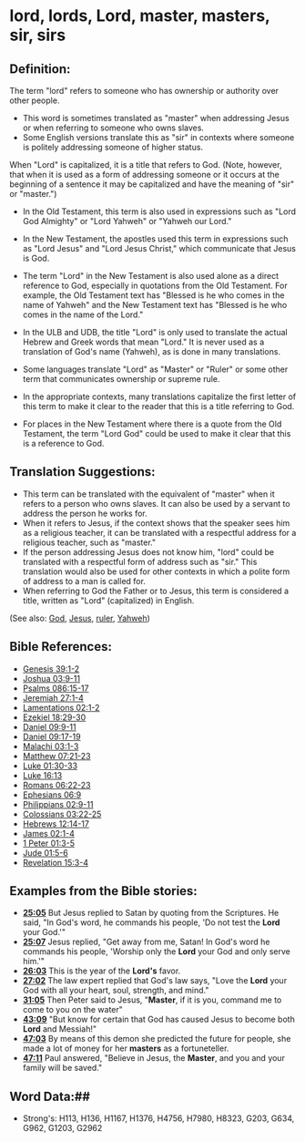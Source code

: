 # lord, lords, Lord, master, masters, sir, sirs #

## Definition: ##

The term "lord" refers to someone who has ownership or authority over other people.

* This word is sometimes translated as "master" when addressing Jesus or when referring to someone who owns slaves.
* Some English versions translate this as "sir" in contexts where someone is politely addressing someone of higher status.

When "Lord" is capitalized, it is a title that refers to God. (Note, however, that when it is used as a form of addressing someone or it occurs at the beginning of a sentence it may be capitalized and have the meaning of "sir" or "master.")

* In the Old Testament, this term is also used in expressions such as "Lord God Almighty" or "Lord Yahweh" or "Yahweh our Lord."
* In the New Testament, the apostles used this term in expressions such as "Lord Jesus" and "Lord Jesus Christ," which communicate that Jesus is God.
* The term "Lord" in the New Testament is also used alone as a direct reference to God, especially in quotations from the Old Testament. For example, the Old Testament text has  "Blessed is he who comes in the name of Yahweh" and the New Testament text has "Blessed is he who comes in the name of the Lord."
* In the ULB and UDB, the title "Lord" is only used to translate the actual Hebrew and Greek words that mean "Lord." It is never used as a translation of God's name (Yahweh), as is done in many translations.

* Some languages translate "Lord" as "Master" or "Ruler" or some other term that communicates ownership or supreme rule.
* In the appropriate contexts, many translations capitalize the first letter of this term to make it clear to the reader that this is a title referring to God.
* For places in the New Testament where there is a quote from the Old Testament, the term "Lord God" could be used to make it clear that this is a reference to God.

## Translation Suggestions: ##

* This term can be translated with the equivalent of "master" when it refers to a person who owns slaves. It can also be used by a servant to address the person he works for.
* When it refers to Jesus, if the context shows that the speaker sees him as a religious teacher, it can be translated with a respectful address for a religious teacher, such as "master." 
* If the person addressing Jesus does not know him, "lord" could be translated with a respectful form of address such as "sir." This translation would also be used for other contexts in which a polite form of address to a man is called for.
* When referring to God the Father or to Jesus, this term is considered a title, written as "Lord" (capitalized) in English.

(See also: [God](god.md), [Jesus](jesus.md), [ruler](../other/ruler.md), [Yahweh](yahweh.md))

## Bible References: ##

* [Genesis 39:1-2](rc://en/tn/help/gen/39/01)
* [Joshua 03:9-11](rc://en/tn/help/jos/03/09)
* [Psalms 086:15-17](rc://en/tn/help/psa/086/015)
* [Jeremiah 27:1-4](rc://en/tn/help/jer/27/01)
* [Lamentations 02:1-2](rc://en/tn/help/lam/02/01)
* [Ezekiel 18:29-30](rc://en/tn/help/ezk/18/29)
* [Daniel 09:9-11](rc://en/tn/help/dan/09/09)
* [Daniel 09:17-19](rc://en/tn/help/dan/09/17)
* [Malachi 03:1-3](rc://en/tn/help/mal/03/01)
* [Matthew 07:21-23](rc://en/tn/help/mat/07/21)
* [Luke 01:30-33](rc://en/tn/help/luk/01/30)
* [Luke 16:13](rc://en/tn/help/luk/16/13)
* [Romans 06:22-23](rc://en/tn/help/rom/06/22)
* [Ephesians 06:9](rc://en/tn/help/eph/06/09)
* [Philippians 02:9-11](rc://en/tn/help/php/02/09)
* [Colossians 03:22-25](rc://en/tn/help/col/03/22)
* [Hebrews 12:14-17](rc://en/tn/help/heb/12/14)
* [James 02:1-4](rc://en/tn/help/jas/02/01)
* [1 Peter 01:3-5](rc://en/tn/help/1pe/01/03)
* [Jude 01:5-6](rc://en/tn/help/jud/01/05)
* [Revelation 15:3-4](rc://en/tn/help/rev/15/03)

## Examples from the Bible stories: ##

* __[25:05](rc://en/tn/help/obs/25/05)__ But Jesus replied to Satan by quoting from the Scriptures. He said, "In God's word, he commands his people, 'Do not test the __Lord__  your God.'"
* __[25:07](rc://en/tn/help/obs/25/07)__ Jesus replied, "Get away from me, Satan! In God's word he commands his people, 'Worship only the __Lord__  your God and only serve him.'"
* __[26:03](rc://en/tn/help/obs/26/03)__ This is the year of the __Lord's__  favor.
* __[27:02](rc://en/tn/help/obs/27/02)__ The law expert replied that God's law says, "Love the __Lord__  your God with all your heart, soul, strength, and mind."
* __[31:05](rc://en/tn/help/obs/31/05)__ Then Peter said to Jesus, "__Master__, if it is you, command me to come to you on the water"
* __[43:09](rc://en/tn/help/obs/43/09)__ "But know for certain that God has caused Jesus to become both __Lord__  and Messiah!"
* __[47:03](rc://en/tn/help/obs/47/03)__ By means of this demon she predicted the future for people, she made a lot of money for her __masters__  as a fortuneteller.
* __[47:11](rc://en/tn/help/obs/47/11)__ Paul answered, "Believe in Jesus, the __Master__, and you and your family will be saved."


## Word Data:##

* Strong's: H113, H136, H1167, H1376, H4756, H7980, H8323, G203, G634, G962, G1203, G2962
